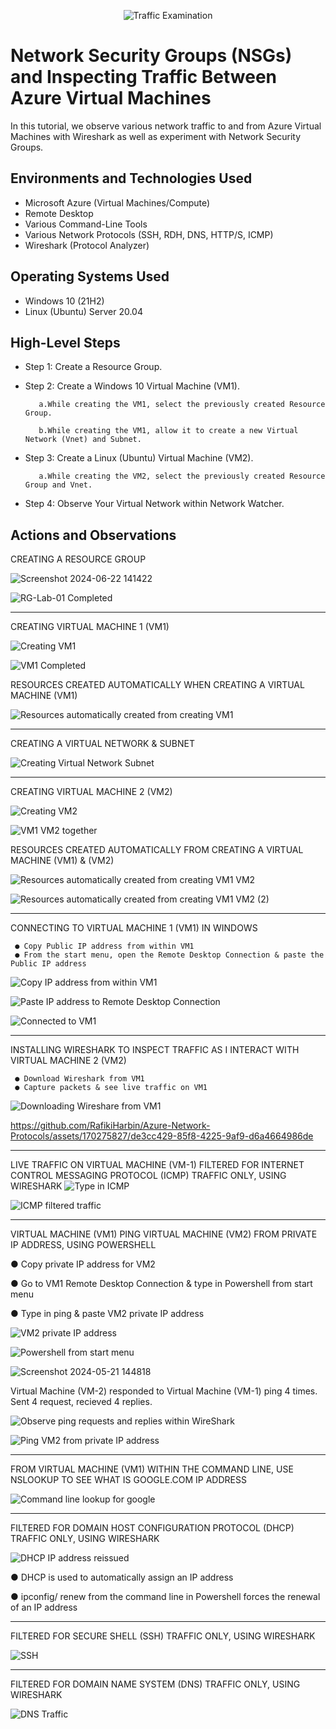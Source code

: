 <p align="center">
<img src="https://i.imgur.com/Ua7udoS.png" alt="Traffic Examination"/>
</p>

<h1>Network Security Groups (NSGs) and Inspecting Traffic Between Azure Virtual Machines</h1>
In this tutorial, we observe various network traffic to and from Azure Virtual Machines with Wireshark as well as experiment with Network Security Groups. <br />




<h2>Environments and Technologies Used</h2>

- Microsoft Azure (Virtual Machines/Compute)
- Remote Desktop
- Various Command-Line Tools
- Various Network Protocols (SSH, RDH, DNS, HTTP/S, ICMP)
- Wireshark (Protocol Analyzer)

<h2>Operating Systems Used </h2>

- Windows 10 (21H2)
- Linux (Ubuntu) Server 20.04

<h2>High-Level Steps</h2>

- Step 1: Create a Resource Group.

- Step 2: Create a Windows 10 Virtual Machine (VM1).

         a.While creating the VM1, select the previously created Resource Group.

         b.While creating the VM1, allow it to create a new Virtual Network (Vnet) and Subnet.

- Step 3: Create a Linux (Ubuntu) Virtual Machine (VM2).

         a.While creating the VM2, select the previously created Resource Group and Vnet.

- Step 4:  Observe Your Virtual Network within Network Watcher.  

<h2>Actions and Observations</h2>

CREATING A RESOURCE GROUP

![Screenshot 2024-06-22 141422](https://github.com/RafikiHarbin/Azure-Network-Protocols/assets/170275827/687e7dfd-96b8-447a-b149-48dba54e72ea)





![RG-Lab-01 Completed](https://github.com/RafikiHarbin/Azure-Network-Protocols/assets/170275827/6a0101f5-6bf7-46e7-bacd-b4f9e7a4199c)

_____________________________________________________________________________________________________________________________________________________________________________________________________________________________

CREATING VIRTUAL MACHINE 1 (VM1)


![Creating VM1](https://github.com/RafikiHarbin/Azure-Network-Protocols/assets/170275827/07fee03b-717f-478b-bc30-a626542a981a)


![VM1 Completed](https://github.com/RafikiHarbin/Azure-Network-Protocols/assets/170275827/49e88671-28d6-4d2e-a133-65ecdabf4455)

RESOURCES CREATED AUTOMATICALLY WHEN CREATING A VIRTUAL MACHINE (VM1)


![Resources automatically created from creating VM1](https://github.com/RafikiHarbin/Azure-Network-Protocols/assets/170275827/ec4fd057-7108-4561-8fda-7d34387bcb8a)

_____________________________________________________________________________________________________________________________________________________________________________________________________________________________

CREATING A VIRTUAL NETWORK & SUBNET


![Creating Virtual Network   Subnet](https://github.com/RafikiHarbin/Azure-Network-Protocols/assets/170275827/c49a7b77-b5a1-48e1-9510-fc787af7d9bd)
___________________________________________________________________________________________________________________________

CREATING VIRTUAL MACHINE 2 (VM2)


![Creating VM2](https://github.com/RafikiHarbin/Azure-Network-Protocols/assets/170275827/ccea5b01-608f-43c6-b536-3d4082251f4a)


![VM1   VM2 together](https://github.com/RafikiHarbin/Azure-Network-Protocols/assets/170275827/b661b11e-0f64-4f41-b0a6-d62168205df0)

RESOURCES CREATED AUTOMATICALLY FROM CREATING A VIRTUAL MACHINE (VM1) & (VM2)


![Resources automatically created from creating VM1   VM2](https://github.com/RafikiHarbin/Azure-Network-Protocols/assets/170275827/4d6704cd-34aa-4cdd-9c44-0daec4d4d642)



![Resources automatically created from creating VM1   VM2 (2)](https://github.com/RafikiHarbin/Azure-Network-Protocols/assets/170275827/1905afb4-2d28-4120-86a4-37ffcbfbb40b)


___________________________________________________________________________________________________________________________
CONNECTING TO VIRTUAL MACHINE 1 (VM1) IN WINDOWS 

     ● Copy Public IP address from within VM1
     ● From the start menu, open the Remote Desktop Connection & paste the Public IP address
    
![Copy IP address from within VM1](https://github.com/RafikiHarbin/Azure-Network-Protocols/assets/170275827/2efed8c4-15c8-4287-b516-320d9cdb72d9)
        


![Paste IP address to Remote Desktop Connection](https://github.com/RafikiHarbin/Azure-Network-Protocols/assets/170275827/975b98f8-b475-457b-983a-c541fb0625db)


![Connected to VM1](https://github.com/RafikiHarbin/Azure-Network-Protocols/assets/170275827/d236c7f8-a66c-4112-8c87-c57c104a1d8c)
___________________________________________________________________________________________________________________________

INSTALLING WIRESHARK TO INSPECT TRAFFIC AS I INTERACT WITH VIRTUAL MACHINE 2 (VM2)


     ● Download Wireshark from VM1 
     ● Capture packets & see live traffic on VM1




![Downloading Wireshare from VM1](https://github.com/RafikiHarbin/Azure-Network-Protocols/assets/170275827/e7b87ea3-e6ac-4336-bd3d-e374479a6d76)


https://github.com/RafikiHarbin/Azure-Network-Protocols/assets/170275827/de3cc429-85f8-4225-9af9-d6a4664986de






___________________________________________________________________________________________________________________________

LIVE TRAFFIC ON VIRTUAL MACHINE (VM-1) FILTERED FOR INTERNET CONTROL MESSAGING PROTOCOL (ICMP) TRAFFIC ONLY, USING WIRESHARK
![Type in ICMP](https://github.com/RafikiHarbin/Azure-Network-Protocols/assets/170275827/db5b6208-bcd9-4035-8311-253ed1cce4f5)





![ICMP filtered traffic](https://github.com/RafikiHarbin/Azure-Network-Protocols/assets/170275827/5ebe1694-35fa-42f7-a93d-d2ab7ec3564e)





______________________________________________________________________________________________________________________

VIRTUAL MACHINE (VM1) PING VIRTUAL MACHINE (VM2) FROM PRIVATE IP ADDRESS, USING POWERSHELL
           
  ● Copy private IP address for VM2
          
  ● Go to VM1 Remote Desktop Connection & type in Powershell from start menu
          
  ● Type in ping & paste VM2 private IP address


![VM2 private IP address](https://github.com/RafikiHarbin/Azure-Network-Protocols/assets/170275827/423e45bb-2ef9-47a0-ae0f-eff8ca6a5179)



![Powershell from start menu](https://github.com/RafikiHarbin/Azure-Network-Protocols/assets/170275827/b89837d4-ea01-4e76-984c-b852c592526d)



![Screenshot 2024-05-21 144818](https://github.com/RafikiHarbin/Azure-Network-Protocols/assets/170275827/53a2ebaa-b9b4-4f9e-8331-954890e60bae)



Virtual Machine (VM-2) responded to Virtual Machine (VM-1) ping 4 times. Sent 4 request, recieved 4 replies.


![Observe ping requests and replies within WireShark](https://github.com/RafikiHarbin/Azure-Network-Protocols/assets/170275827/d8945c6f-f2cc-45fc-91df-5ae002b9e88a)



![Ping VM2 from private IP address](https://github.com/RafikiHarbin/Azure-Network-Protocols/assets/170275827/d3b538e1-029e-4004-ac14-2eb34bebd6cd)


______________________________________________________________________________________________________________________

FROM VIRTUAL MACHINE (VM1) WITHIN THE COMMAND LINE, USE NSLOOKUP TO SEE WHAT IS GOOGLE.COM IP ADDRESS

![Command line lookup for google](https://github.com/RafikiHarbin/Azure-Network-Protocols/assets/170275827/7bd21fad-4c19-4e86-820e-fc4b37935267)

___________________________________________________________________________________________________________________________

FILTERED FOR DOMAIN HOST CONFIGURATION PROTOCOL (DHCP) TRAFFIC ONLY, USING WIRESHARK

![DHCP IP address reissued](https://github.com/RafikiHarbin/Azure-Network-Protocols/assets/170275827/383349ef-9c09-48c7-acfa-a90e34f97297)

 ● DHCP is used to automatically assign an IP address
          
 ● ipconfig/ renew from the command line in Powershell forces the renewal of an IP address




_____________________________________________________________________________________________________________________________________________________________________________________________________________________________
FILTERED FOR SECURE SHELL (SSH) TRAFFIC ONLY, USING WIRESHARK



![SSH](https://github.com/RafikiHarbin/Azure-Network-Protocols/assets/170275827/379b5d26-5d2f-4331-9402-742a4342b92a)


_____________________________________________________________________________________________________________________________________________________________________________________________________________________________
FILTERED FOR DOMAIN NAME SYSTEM (DNS) TRAFFIC ONLY, USING WIRESHARK

![DNS Traffic](https://github.com/RafikiHarbin/Azure-Network-Protocols/assets/170275827/d1644871-7c7c-49f6-985d-09fc126631e9)









